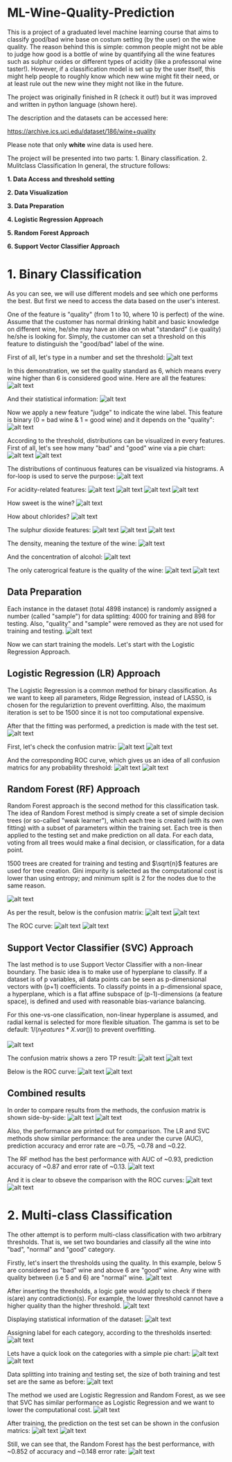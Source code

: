 # ML-Wine-Quality-Prediction

This is a project of a graduated level machine learning course that aims to classify good/bad wine base on costum setting (by the user) on the wine quality. The reason behind this is simple: common people might not be able to judge how good is a bottle of wine by quantifying all the wine features such as sulphur oxides or different types of acidity (like a professonal wine taster!). However, if a classification model is set up by the user itself, this might help people to roughly know which new wine might fit their need, or at least rule out the new wine they might not like in the future.

The project was originally finished in R (check it out!) but it was improved and written in python language (shown here).

The description and the datasets can be accessed here:

https://archive.ics.uci.edu/dataset/186/wine+quality

Please note that only **white** wine data is used here.

The project will be presented into two parts: 1. Binary classification. 2. Mulitclass Classification
In general, the structure follows:

**1. Data Access and threshold setting**

**2. Data Visualization**
   
**3. Data Preparation**
   
**4. Logistic Regression Approach**   

**5. Random Forest Approach**   

**6. Support Vector Classifier Approach**


# 1. Binary Classification

As you can see, we will use different models and see which one performs the best. But first we need to access the data based on the user's interest.

One of the feature is "quality" (from 1 to 10, where 10 is perfect) of the wine. Assume that the customer has normal drinking habit and basic knowledge on different wine, he/she may have an idea on what "standard" (i.e quality) he/she is looking for. Simply, the customer can set a threshold on this feature to distinguish the "good/bad" label of the wine.

First of all, let's type in a number and set the threshold:
![alt text](images/1.png)

In this demonstration, we set the quality standard as 6, which means every wine higher than 6 is considered good wine. Here are all the features:
![alt text](images/1a.png)

And their statistical information:
![alt text](images/1b.png)

Now we apply a new feature "judge" to indicate the wine label. This feature is binary (0 = bad wine & 1 = good wine) and it depends on the "quality":
![alt text](images/1c.png)

According to the threshold, distributions can be visualized in every features. First of all, let's see how many "bad" and "good" wine via a pie chart:
![alt text](images/1d.png)
![alt text](images/pie_bad_good_wine.png)

The distributions of continuous features can be visualized via histograms. A for-loop is used to serve the purpose:
![alt text](images/1e.png)

For acidity-related features:
![alt text](images/con_fixed_acidity.png)
![alt text](images/con_volatile_acidity.png)
![alt text](images/con_citric_acid.png)
![alt text](images/con_pH.png)

How sweet is the wine?
![alt text](images/con_residual_sugar.png)

How about chlorides?
![alt text](images/con_chlorides.png)

The sulphur dioxide features:
![alt text](images/con_free_sulfur_dioxide.png)
![alt text](images/con_total_sulfur_dioxide.png)
![alt text](images/con_sulphates.png)

The density, meaning the texture of the wine:
![alt text](images/con_density.png)

And the concentration of alcohol:
![alt text](images/con_alcohol.png)

The only caterogrical feature is the quality of the wine:
![alt text](images/1f.png)
![alt text](images/cat_quality.png)

## Data Preparation

Each instance in the dataset (total 4898 instance) is randomly assigned a number (called "sample") for data splitting: 4000 for training and 898 for testing. Also, "quality" and "sample" were removed as they are not used for training and testing.
![alt text](images/1g.png)

Now we can start training the models. Let's start with the Logistic Regression Approach.

## Logistic Regression (LR) Approach

The Logistic Regression is a common method for binary classification. As we want to keep all parameters, Ridge Regression, instead of LASSO, is chosen for the regulariztion to prevent overfitting. Also, the maximum iteration is set to be 1500 since it is not too computational expensive.

After that the fitting was performed, a prediction is made with the test set.
![alt text](images/1h.png)

First, let's check the confusion matrix:
![alt text](images/1i.png)
![alt text](images/cm_lr1.png)

And the corresponding ROC curve, which gives us an idea of all confusion matrics for any probability threshold:
![alt text](images/1k.png)
![alt text](images/roc_lr1.png)

## Random Forest (RF) Approach

Random Forest approach is the second method for this classification task. The idea of Random Forest method is simply create a set of simple decision trees (or so-called "weak learner"), which each tree is created (with its own fitting) with a subset of parameters within the training set. Each tree is then applied to the testing set and make prediction on all data. For each data, voting from all trees would make a final decision, or classification, for a data point.

1500 trees are created for training and testing and $\sqrt{n}$ features are used for tree creation. Gini impurity is selected as the computational cost is lower than using entropy; and minimum split is 2 for the nodes due to the same reason.

![alt text](images/1l.png)

As per the result, below is the confusion matrix:
![alt text](images/1m.png)
![alt text](images/cm_rf1.png)

The ROC curve:
![alt text](images/1o.png)
![alt text](images/roc_rf1.png)

## Support Vector Classifier (SVC) Approach

The last method is to use Support Vector Classifier with a non-linear boundary. The basic idea is to make use of hyperplane to classify. If a dataset is of p variables, all data points can be seen as p-dimensional vectors with (p+1) coefficients. To classify points in a p-dimensional space, a hyperplane, which is a flat affine subspace of (p-1)-dimensions (a feature space), is defined and used with reasonable bias-variance balancing.

For this one-vs-one classification, non-linear hyperplane is assumed, and radial kernal is selected for more flexible situation. The gamma is set to be default: $1/(n_features * X.var())$ to prevent overfitting.

![alt text](images/1p.png)

The confusion matrix shows a zero TP result:
![alt text](images/1q.png)
![alt text](images/cm_svc1.png)

Below is the ROC curve:
![alt text](images/1s.png)
![alt text](images/roc_svc1.png)

## Combined results

In order to compare results from the methods, the confusion matrix is shown side-by-side:
![alt text](images/1t.png)
![alt text](images/cm_all1.png)

Also, the performance are printed out for comparison. The LR and SVC methods show similar performance: the area under the curve (AUC), prediction accuracy and error rate are ~0.75, ~0.78 and ~0.22.

The RF method has the best performance with AUC of ~0.93, prediction accuracy of ~0.87 and error rate of ~0.13.
![alt text](images/1u.png)

And it is clear to obseve the comparison with the ROC curves:
![alt text](images/1v.png)
![alt text](images/roc_all1.png)




# 2. Multi-class Classification

The other attempt is to perform multi-class classification with two arbitrary thresholds. That is, we set two boundaries and classify all the wine into "bad", "normal" and "good" category.

Firstly, let's insert the thresholds using the quality. In this example, below 5 are considered as "bad" wine and above 6 are "good" wine. Any wine with quality between (i.e 5 and 6) are "normal" wine.
![alt text](images/2a.png)

After inserting the thresholds, a logic gate would apply to check if there is(are) any contradiction(s). For example, the lower threshold cannot have a higher quality than the higher threshold.
![alt text](images/2b.png)

Displaying statistical information of the dataset:
![alt text](images/2c.png)

Assigning label for each category, according to the thresholds inserted:
![alt text](images/2d.png)

Lets have a quick look on the categories with a simple pie chart:
![alt text](images/2e.png)
![alt text](images/pie_bad_nor_good_wine.png)

Data splitting into training and testing set, the size of both training and test set are the same as before:
![alt text](images/2f.png)

The method we used are Logistic Regression and Random Forest, as we see that SVC has similar performance as Logistic Regression and we want to lower the computational cost.
![alt text](images/2h.png)

After training, the prediction on the test set can be shown in the confusion matrics:
![alt text](images/2i.png)
![alt text](images/cm_all2.png)

Still, we can see that, the Random Forest has the best performance, with ~0.852 of accuracy and ~0.148 error rate:
![alt text](images/2j.png)

